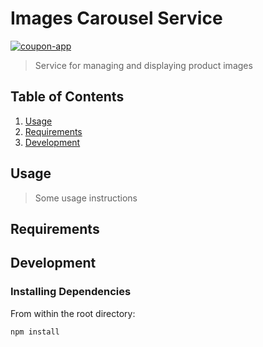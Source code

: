 

# Images Carousel Service

[![coupon-app](https://circleci.com/gh/coupon-app/service-image-carousel.svg?style=shield)](<LINK>)

> Service for managing and displaying product images

## Table of Contents

1. [Usage](#Usage)
1. [Requirements](#requirements)
1. [Development](#development)

## Usage

> Some usage instructions

## Requirements

## Development

### Installing Dependencies

From within the root directory:

```sh
npm install
```
